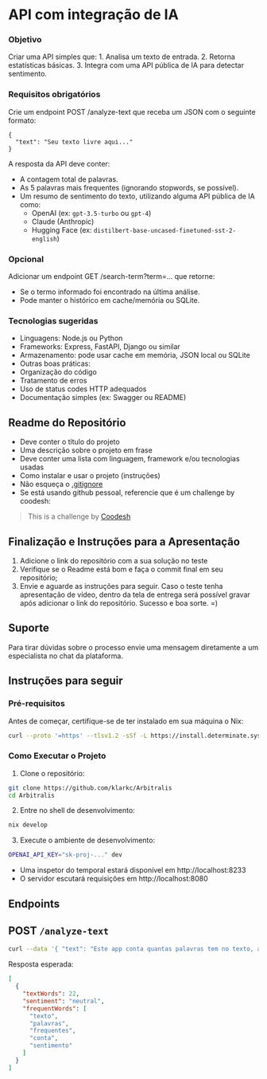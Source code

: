 # API com integração de IA
### Objetivo
Criar uma API simples que:
	1.	Analisa um texto de entrada.
	2.	Retorna estatísticas básicas.
	3.	Integra com uma API pública de IA para detectar sentimento.

### Requisitos obrigatórios
Crie um endpoint POST /analyze-text que receba um JSON com o seguinte formato:
```
{
  "text": "Seu texto livre aqui..."
}
```
A resposta da API deve conter:
- A contagem total de palavras.
- As 5 palavras mais frequentes (ignorando stopwords, se possível).
- Um resumo de sentimento do texto, utilizando alguma API pública de IA como:
  - OpenAI (ex: `gpt-3.5-turbo` ou `gpt-4`)
  - Claude (Anthropic)
  - Hugging Face (ex: `distilbert-base-uncased-finetuned-sst-2-english`)

### Opcional
Adicionar um endpoint GET /search-term?term=... que retorne:
- Se o termo informado foi encontrado na última análise.
- Pode manter o histórico em cache/memória ou SQLite.

### Tecnologias sugeridas
- Linguagens: Node.js ou Python
- Frameworks: Express, FastAPI, Django ou similar
- Armazenamento: pode usar cache em memória, JSON local ou SQLite
- Outras boas práticas:
- Organização do código
- Tratamento de erros
- Uso de status codes HTTP adequados
- Documentação simples (ex: Swagger ou README)

## Readme do Repositório

- Deve conter o título do projeto
- Uma descrição sobre o projeto em frase
- Deve conter uma lista com linguagem, framework e/ou tecnologias usadas
- Como instalar e usar o projeto (instruções)
- Não esqueça o [.gitignore](https://www.toptal.com/developers/gitignore)
- Se está usando github pessoal, referencie que é um challenge by coodesh:  

>  This is a challenge by [Coodesh](https://coodesh.com/)

## Finalização e Instruções para a Apresentação

1. Adicione o link do repositório com a sua solução no teste
2. Verifique se o Readme está bom e faça o commit final em seu repositório;
3. Envie e aguarde as instruções para seguir. Caso o teste tenha apresentação de vídeo, dentro da tela de entrega será possível gravar após adicionar o link do repositório. Sucesso e boa sorte. =)


## Suporte

Para tirar dúvidas sobre o processo envie uma mensagem diretamente a um especialista no chat da plataforma. 

## Instruções para seguir

### Pré-requisitos

Antes de começar, certifique-se de ter instalado em sua máquina o Nix:

```bash
curl --proto '=https' --tlsv1.2 -sSf -L https://install.determinate.systems/nix | sh -s -- install --determinate
```

### Como Executar o Projeto

1. Clone o repositório:
```bash
git clone https://github.com/klarkc/Arbitralis
cd Arbitralis
```
2. Entre no shell de desenvolvimento:
```bash
nix develop
```
3. Execute o ambiente de desenvolvimento:
```bash
OPENAI_API_KEY="sk-proj-..." dev
```

- Uma inspetor do temporal estará disponível em http://localhost:8233
- O servidor escutará requisições em http://localhost:8080

## Endpoints

## POST `/analyze-text`

```bash
curl --data '{ "text": "Este app conta quantas palavras tem no texto, as palavras mais frequentes no texto e um resumo do sentimento do texto" }' "http://localhost:8080/analyze-text"

```

Resposta esperada:

```json
[
  {
    "textWords": 22,
    "sentiment": "neutral",
    "frequentWords": [
      "texto",
      "palavras",
      "frequentes",
      "conta",
      "sentimento"
    ]
  }
]
```
